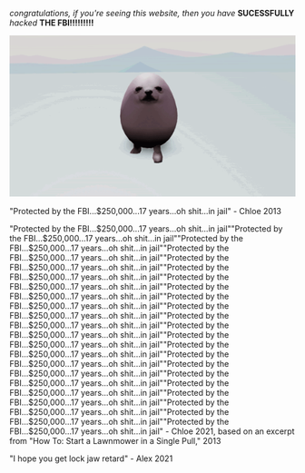 *congratulations, if you're seeing this website, then you have* **SUCESSFULLY** *hacked* **THE FBI!!!!!!!!!**

![image](https://raw.githubusercontent.com/BirdRon/siteweb/gh-pages/eggdog_dance.gif)

"Protected by the FBI...$250,000...17 years...oh shit...in jail" - Chloe 2013

"Protected by the FBI...$250,000...17 years...oh shit...in jail""Protected by the FBI...$250,000...17 years...oh shit...in jail""Protected by the FBI...$250,000...17 years...oh shit...in jail""Protected by the FBI...$250,000...17 years...oh shit...in jail""Protected by the FBI...$250,000...17 years...oh shit...in jail""Protected by the FBI...$250,000...17 years...oh shit...in jail""Protected by the FBI...$250,000...17 years...oh shit...in jail""Protected by the FBI...$250,000...17 years...oh shit...in jail""Protected by the FBI...$250,000...17 years...oh shit...in jail""Protected by the FBI...$250,000...17 years...oh shit...in jail""Protected by the FBI...$250,000...17 years...oh shit...in jail""Protected by the FBI...$250,000...17 years...oh shit...in jail""Protected by the FBI...$250,000...17 years...oh shit...in jail""Protected by the FBI...$250,000...17 years...oh shit...in jail""Protected by the FBI...$250,000...17 years...oh shit...in jail""Protected by the FBI...$250,000...17 years...oh shit...in jail""Protected by the FBI...$250,000...17 years...oh shit...in jail""Protected by the FBI...$250,000...17 years...oh shit...in jail""Protected by the FBI...$250,000...17 years...oh shit...in jail""Protected by the FBI...$250,000...17 years...oh shit...in jail""Protected by the FBI...$250,000...17 years...oh shit...in jail""Protected by the FBI...$250,000...17 years...oh shit...in jail" - Chloe 2021, based on an excerpt from "How To: Start a Lawnmower in a Single Pull," 2013

"I hope you get lock jaw retard" - Alex 2021
